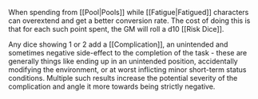 When spending from [[Pool|Pools]] while [[Fatigue|Fatigued]] characters can overextend and get a better conversion rate. The cost of doing this is that for each such point spent, the GM will roll a d10 [[Risk Dice]]. 

Any dice showing 1 or 2 add a [[Complication]], an unintended and sometimes negative side-effect to the completion of the task - these are generally things like ending up in an unintended position, accidentally modifying the environment, or at worst inflicting minor short-term status conditions. Multiple such results increase the potential severity of the complication and angle it more towards being strictly negative. 